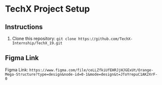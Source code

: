 # TechX Project Setup

## Instructions

1. Clone this repository: `git clone https://github.com/TechX-Internship/TechX_19.git`
## Figma Link

Figma Link: `https://www.figma.com/file/ceLLZfkiUfEHRJjHJGExUt/Orange-Mega-Structure?type=design&node-id=0-1&mode=design&t=JToYrepuC1AK2XrF-0`